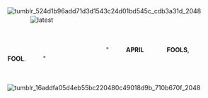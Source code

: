 ![tumblr_524d1b96add71d3d1543c24d01bd545c_cdb3a31d_2048](https://github.com/user-attachments/assets/f8a49951-04a0-497f-a83b-c6b7d9b3a304)
ㅤㅤㅤㅤㅤㅤㅤㅤ![latest](https://github.com/user-attachments/assets/445fbf00-1db6-45c8-b8ee-83d2364c2723)

 ㅤ
 
ㅤㅤㅤㅤㅤㅤㅤㅤㅤㅤㅤㅤㅤㅤㅤㅤㅤ "ㅤㅤㅤ**APRIL**ㅤㅤㅤㅤ**FOOLS**,ㅤㅤㅤㅤ**FOOL**.ㅤㅤㅤ"

ㅤ

![tumblr_16addfa05d4eb55bc220480c49018d9b_710b670f_2048](https://github.com/user-attachments/assets/ccab3c56-b884-486b-b266-6d609bbb5657)
